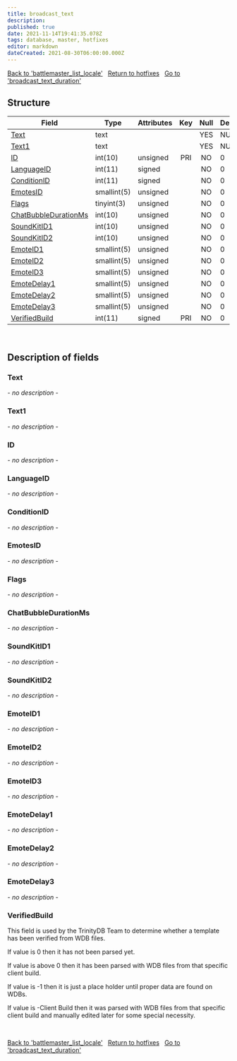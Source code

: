 ```yaml
---
title: broadcast_text
description: 
published: true
date: 2021-11-14T19:41:35.078Z
tags: database, master, hotfixes
editor: markdown
dateCreated: 2021-08-30T06:00:00.000Z
---
```


<a href="https://trinitycore.info/en/database/master/hotfixes/battlemaster_list_locale" class="mt-5 v-btn v-btn--depressed v-btn--flat v-btn--outlined theme--light v-size--default darkblue--text text--lighten-3"><span class="v-btn__content"><i aria-hidden="true" class="v-icon notranslate v-icon--left mdi mdi-arrow-left theme--light"></i><span>Back to 'battlemaster_list_locale'</span></span></a>&nbsp;&nbsp;&nbsp;<a href="https://trinitycore.info/en/database/master/hotfixes/home" class="mt-5 v-btn v-btn--depressed v-btn--flat v-btn--outlined theme--light v-size--default darkblue--text text--lighten-3"><span class="v-btn__content"><i aria-hidden="true" class="v-icon notranslate v-icon--left mdi mdi-home-outline theme--light"></i><span>Return to hotfixes</span></span></a>&nbsp;&nbsp;&nbsp;<a href="https://trinitycore.info/en/database/master/hotfixes/broadcast_text_duration" class="mt-5 v-btn v-btn--depressed v-btn--flat v-btn--outlined theme--light v-size--default darkblue--text text--lighten-3"><span class="v-btn__content"><span>Go to 'broadcast_text_duration'</span><i aria-hidden="true" class="v-icon notranslate v-icon--right mdi mdi-arrow-right theme--light"></i></span></a>

## Structure

| Field | Type | Attributes | Key | Null | Default | Extra | Comment |
| --- | --- | --- | :---: | :---: | --- | --- | --- |
| [Text](#text) | text |  |  | YES | NULL |  |  |
| [Text1](#text1) | text |  |  | YES | NULL |  |  |
| [ID](#id) | int(10) | unsigned | PRI | NO | 0 |  |  |
| [LanguageID](#languageid) | int(11) | signed |  | NO | 0 |  |  |
| [ConditionID](#conditionid) | int(11) | signed |  | NO | 0 |  |  |
| [EmotesID](#emotesid) | smallint(5) | unsigned |  | NO | 0 |  |  |
| [Flags](#flags) | tinyint(3) | unsigned |  | NO | 0 |  |  |
| [ChatBubbleDurationMs](#chatbubbledurationms) | int(10) | unsigned |  | NO | 0 |  |  |
| [SoundKitID1](#soundkitid1) | int(10) | unsigned |  | NO | 0 |  |  |
| [SoundKitID2](#soundkitid2) | int(10) | unsigned |  | NO | 0 |  |  |
| [EmoteID1](#emoteid1) | smallint(5) | unsigned |  | NO | 0 |  |  |
| [EmoteID2](#emoteid2) | smallint(5) | unsigned |  | NO | 0 |  |  |
| [EmoteID3](#emoteid3) | smallint(5) | unsigned |  | NO | 0 |  |  |
| [EmoteDelay1](#emotedelay1) | smallint(5) | unsigned |  | NO | 0 |  |  |
| [EmoteDelay2](#emotedelay2) | smallint(5) | unsigned |  | NO | 0 |  |  |
| [EmoteDelay3](#emotedelay3) | smallint(5) | unsigned |  | NO | 0 |  |  |
| [VerifiedBuild](#verifiedbuild) | int(11) | signed | PRI | NO | 0 |  |  |
&nbsp;
## Description of fields

### Text
*- no description -*
&nbsp;

### Text1
*- no description -*
&nbsp;

### ID
*- no description -*
&nbsp;

### LanguageID
*- no description -*
&nbsp;

### ConditionID
*- no description -*
&nbsp;

### EmotesID
*- no description -*
&nbsp;

### Flags
*- no description -*
&nbsp;

### ChatBubbleDurationMs
*- no description -*
&nbsp;

### SoundKitID1
*- no description -*
&nbsp;

### SoundKitID2
*- no description -*
&nbsp;

### EmoteID1
*- no description -*
&nbsp;

### EmoteID2
*- no description -*
&nbsp;

### EmoteID3
*- no description -*
&nbsp;

### EmoteDelay1
*- no description -*
&nbsp;

### EmoteDelay2
*- no description -*
&nbsp;

### EmoteDelay3
*- no description -*
&nbsp;

### VerifiedBuild
This field is used by the TrinityDB Team to determine whether a template has been verified from WDB files.

If value is 0 then it has not been parsed yet.

If value is above 0 then it has been parsed with WDB files from that specific client build.

If value is -1 then it is just a place holder until proper data are found on WDBs.

If value is -Client Build then it was parsed with WDB files from that specific client build and manually edited later for some special necessity.

&nbsp;

<a href="https://trinitycore.info/en/database/master/hotfixes/battlemaster_list_locale" class="mt-5 v-btn v-btn--depressed v-btn--flat v-btn--outlined theme--light v-size--default darkblue--text text--lighten-3"><span class="v-btn__content"><i aria-hidden="true" class="v-icon notranslate v-icon--left mdi mdi-arrow-left theme--light"></i><span>Back to 'battlemaster_list_locale'</span></span></a>&nbsp;&nbsp;&nbsp;<a href="https://trinitycore.info/en/database/master/hotfixes/home" class="mt-5 v-btn v-btn--depressed v-btn--flat v-btn--outlined theme--light v-size--default darkblue--text text--lighten-3"><span class="v-btn__content"><i aria-hidden="true" class="v-icon notranslate v-icon--left mdi mdi-home-outline theme--light"></i><span>Return to hotfixes</span></span></a>&nbsp;&nbsp;&nbsp;<a href="https://trinitycore.info/en/database/master/hotfixes/broadcast_text_duration" class="mt-5 v-btn v-btn--depressed v-btn--flat v-btn--outlined theme--light v-size--default darkblue--text text--lighten-3"><span class="v-btn__content"><span>Go to 'broadcast_text_duration'</span><i aria-hidden="true" class="v-icon notranslate v-icon--right mdi mdi-arrow-right theme--light"></i></span></a>

